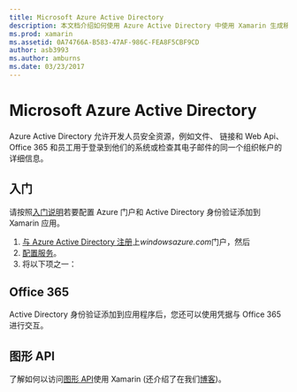 ```yaml
---
title: Microsoft Azure Active Directory
description: 本文档介绍如何使用 Azure Active Directory 中使用 Xamarin 生成移动应用程序的用户进行身份验证。
ms.prod: xamarin
ms.assetid: 0A74766A-B583-47AF-986C-FEA8F5CBF9CD
author: asb3993
ms.author: amburns
ms.date: 03/23/2017
---
```


# <a name="microsoft-azure-active-directory"></a>Microsoft Azure Active Directory


Azure Active Directory 允许开发人员安全资源，例如文件、 链接和 Web Api、 Office 365 和员工用于登录到他们的系统或检查其电子邮件的同一个组织帐户的详细信息。

## <a name="getting-started"></a>入门

请按照[入门说明](~/cross-platform/data-cloud/active-directory/get-started/index.md)若要配置 Azure 门户和 Active Directory 身份验证添加到 Xamarin 应用。

1. [与 Azure Active Directory 注册](~/cross-platform/data-cloud/active-directory/get-started/register.md)上*windowsazure.com*门户，然后
2. [配置服务](~/cross-platform/data-cloud/active-directory/get-started/configure.md)。
3. 将以下项之一：

## <a name="office-365"></a>Office 365

Active Directory 身份验证添加到应用程序后，您还可以使用凭据与 Office 365 进行交互。

## <a name="graph-api"></a>图形 API

了解如何以访问[图形 API](~/cross-platform/data-cloud/active-directory/graph.md)使用 Xamarin (还介绍了在我们[博客](https://blog.xamarin.com/authenticate-xamarin-mobile-apps-using-azure-active-directory/))。

